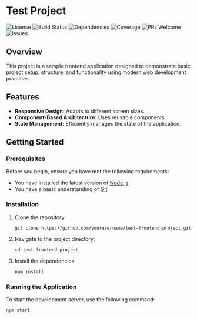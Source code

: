 <!--
<p align="left" > <img src="assets/img/test.jpg" width="1000px"/> </p>
-->


# Test Project



![License](https://img.shields.io/badge/license-MIT-blue.svg)
![Build Status](https://img.shields.io/badge/build-passing-brightgreen)
![Dependencies](https://img.shields.io/badge/dependencies-up%20to%20date-brightgreen)
![Coverage](https://img.shields.io/badge/coverage-100%25-brightgreen)
![PRs Welcome](https://img.shields.io/badge/PRs-welcome-brightgreen)
![Issues](https://img.shields.io/github/issues/yourusername/test-frontend-project)




## Overview



This project is a sample frontend application designed to demonstrate basic project setup, structure, and functionality using modern web development practices.

## Features


- **Responsive Design:** Adapts to different screen sizes.
- **Component-Based Architecture:** Uses reusable components.
- **State Management:** Efficiently manages the state of the application.

## Getting Started

### Prerequisites

Before you begin, ensure you have met the following requirements:

- You have installed the latest version of [Node.js](https://nodejs.org/)
- You have a basic understanding of [Git](https://git-scm.com/)

### Installation

1. Clone the repository:

    ```bash
    git clone https://github.com/yourusername/test-frontend-project.git
    ```

2. Navigate to the project directory:

    ```bash
    cd test-frontend-project
    ```

3. Install the dependencies:

    ```bash
    npm install
    ```

### Running the Application

To start the development server, use the following command:

```bash
npm start
